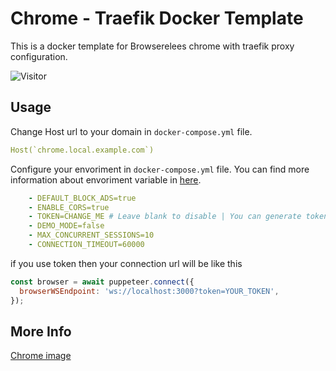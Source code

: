 # Chrome - Traefik Docker Template

This is a docker template for Browserelees chrome with traefik proxy configuration.

![Visitor](https://visitor-badge.laobi.icu/badge?page_id=manh21.chrome-traefik)

## Usage

Change Host url to your domain in `docker-compose.yml` file.

```yaml
Host(`chrome.local.example.com`)
```

Configure your envoriment in `docker-compose.yml` file. You can find more information about envoriment variable in [here](https://www.browserless.io/docs/docker).

```yaml
    - DEFAULT_BLOCK_ADS=true
    - ENABLE_CORS=true
    - TOKEN=CHANGE_ME # Leave blank to disable | You can generate token with `openssl rand -hex 16`
    - DEMO_MODE=false
    - MAX_CONCURRENT_SESSIONS=10
    - CONNECTION_TIMEOUT=60000
```

if you use token then your connection url will be like this

```js
const browser = await puppeteer.connect({
  browserWSEndpoint: 'ws://localhost:3000?token=YOUR_TOKEN',
});
```

## More Info

[Chrome image](https://github.com/browserless/chrome)